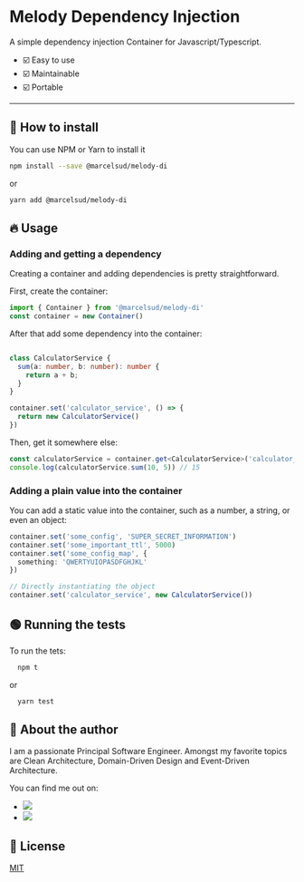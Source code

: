 
# Melody Dependency Injection

A simple dependency injection Container for Javascript/Typescript.


- ☑️ Easy to use
- ☑️ Maintainable
- ☑️ Portable

---

## 📜 How to install

You can use NPM or Yarn to install it

```bash
npm install --save @marcelsud/melody-di
```

or

```bash
yarn add @marcelsud/melody-di
```

## 🔥 Usage

### Adding and getting a dependency

Creating a container and adding dependencies is pretty straightforward.

First, create the container:

```typescript
import { Container } from '@marcelsud/melody-di'
const container = new Container()
```

After that add some dependency into the container:

```typescript

class CalculatorService {
  sum(a: number, b: number): number {
    return a + b;
  }
}

container.set('calculator_service', () => {
  return new CalculatorService()
})
```

Then, get it somewhere else:

```typescript
const calculatorService = container.get<CalculatorService>('calculator_service')
console.log(calculatorService.sum(10, 5)) // 15
```

### Adding a plain value into the container

You can add a static value into the container, such as a number, a string, or even an object:

```typescript
container.set('some_config', 'SUPER_SECRET_INFORMATION')
container.set('some_important_ttl', 5000)
container.set('some_config_map', {
  something: 'QWERTYUIOPASDFGHJKL'   
})

// Directly instantiating the object
container.set('calculator_service', new CalculatorService())
```

## 🟢 Running the tests

To run the tets:

```bash
  npm t
```

or

```bash
  yarn test
```


## 🚀 About the author

I am a passionate Principal Software Engineer. Amongst my favorite topics are Clean Architecture, Domain-Driven Design and Event-Driven Architecture. 

You can find me out on:

- <a href="https://www.linkedin.com/in/marcelsud/" target="_blank"><img src="https://img.shields.io/badge/LinkedIn-0077B5?style=for-the-badge&logo=linkedin&logoColor=white" /></a>
- <a href="https://twitter.com/marcelsud" target="_blank"><img src="https://img.shields.io/badge/Twitter-1DA1F2?style=for-the-badge&logo=twitter&logoColor=white" /></a>


## 📝 License

[MIT](https://choosealicense.com/licenses/mit/)


